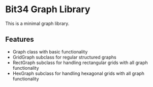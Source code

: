 # Bit34 Graph Library

This is a minimal graph library.


## Features

- Graph class with basic functionality
- GridGraph subclass for regular structured graphs
- RectGraph subclass for handling rectangular grids with all graph functionality
- HexGraph subclass for handling hexagonal grids with all graph functionality
